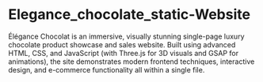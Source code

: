# Elegance_chocolate_static-Website
Élégance Chocolat is an immersive, visually stunning single-page luxury chocolate product showcase and sales website. Built using advanced HTML, CSS, and JavaScript (with Three.js for 3D visuals and GSAP for animations), the site demonstrates modern frontend techniques, interactive design, and e-commerce functionality all within a single file.
